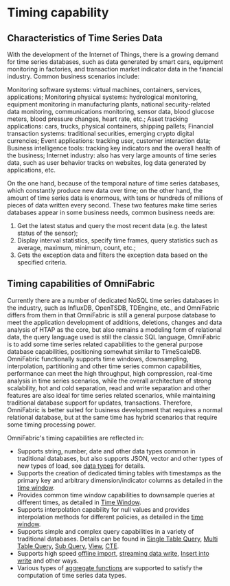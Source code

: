 # Timing capability

## Characteristics of Time Series Data

With the development of the Internet of Things, there is a growing demand for time series databases, such as data generated by smart cars, equipment monitoring in factories, and transaction market indicator data in the financial industry. Common business scenarios include:

Monitoring software systems: virtual machines, containers, services, applications; Monitoring physical systems: hydrological monitoring, equipment monitoring in manufacturing plants, national security-related data monitoring, communications monitoring, sensor data, blood glucose meters, blood pressure changes, heart rate, etc.; Asset tracking applications: cars, trucks, physical containers, shipping pallets; Financial transaction systems: traditional securities, emerging crypto digital currencies; Event applications: tracking user, customer interaction data; Business intelligence tools: tracking key indicators and the overall health of the business; Internet industry: also has very large amounts of time series data, such as user behavior tracks on websites, log data generated by applications, etc.

On the one hand, because of the temporal nature of time series databases, which constantly produce new data over time; on the other hand, the amount of time series data is enormous, with tens or hundreds of millions of pieces of data written every second. These two features make time series databases appear in some business needs, common business needs are:

1. Get the latest status and query the most recent data (e.g. the latest status of the sensor);
2. Display interval statistics, specify time frames, query statistics such as average, maximum, minimum, count, etc.;
3. Gets the exception data and filters the exception data based on the specified criteria.

## Timing capabilities of OmniFabric

Currently there are a number of dedicated NoSQL time series databases in the industry, such as InfluxDB, OpenTSDB, TDEngine, etc., and OmniFabric differs from them in that OmniFabric is still a general purpose database to meet the application development of additions, deletions, changes and data analysis of HTAP as the core, but also remains a modeling form of relational data, the query language used is still the classic SQL language, OmniFabric is to add some time series related capabilities to the general purpose database capabilities, positioning somewhat similar to TimeScaleDB. OmniFabric functionally supports time windows, downsampling, interpolation, partitioning and other time series common capabilities, performance can meet the high throughput, high compression, real-time analysis in time series scenarios, while the overall architecture of strong scalability, hot and cold separation, read and write separation and other features are also ideal for time series related scenarios, while maintaining traditional database support for updates, transactions. Therefore, OmniFabric is better suited for business development that requires a normal relational database, but at the same time has hybrid scenarios that require some timing processing power.

OmniFabric's timing capabilities are reflected in:

- Supports string, number, date and other data types common in traditional databases, but also supports JSON, vector and other types of new types of load, see [data types](../../Reference/Data-Types/data-types.md) for details.
- Supports the creation of dedicated timing tables with timestamps as the primary key and arbitrary dimension/indicator columns as detailed in the [time window](../../Develop/read-data/window-function/time-window.md).
- Provides common time window capabilities to downsample queries at different times, as detailed in [Time Window](../../Develop/read-data/window-function/time-window.md).
- Supports interpolation capability for null values and provides interpolation methods for different policies, as detailed in the [time window](../../Develop/read-data/window-function/time-window.md).
- Supports simple and complex query capabilities in a variety of traditional databases. Details can be found in [Single Table Query](../../Develop/read-data/query-data-single-table.md), [Multi Table Query](../../Develop/read-data/multitable-join-query.md), [Sub Query](../../Develop/read-data/subquery.md), [View](../../Develop/read-data/subquery.md), [CTE](../../Develop/read-data/cte.md).
- Supports high speed [offline import](../../Develop/import-data/bulk-load/bulk-load-overview.md), [streaming data write](../../Develop/import-data/stream-load.md), [Insert into write](../../Develop/import-data/insert-data.md) and other ways.
- Various types of [aggregate functions](../../Reference/Functions-and-Operators/Aggregate-Functions/count.md) are supported to satisfy the computation of time series data types.
